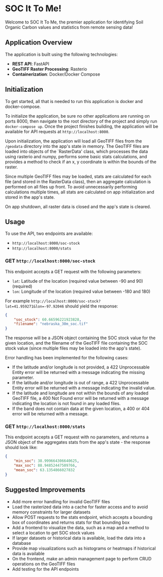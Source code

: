 # SOC It To Me!
Welcome to SOC It To Me, the premier application for identifying Soil Organic Carbon values and statistics 
from remote sensing data!


## Application Overview
The application is built using the following technologies:
- **REST API**: FastAPI
- **GeoTIFF Raster Processing**: Rasterio
- **Containerization**: Docker/Docker Compose


## Initialization
To get started, all that is needed to run this application is docker and docker-compose.

To initialize the application, be sure no other applications are running on ports 8000,
then navigate to the root directory of the project and simply run `docker-compose up`.
Once the project finishes building, the application will be available for API requests at `http://localhost:8000`.

Upon initialization, the application will load all GeoTIFF files from the `/geodata` directory into the app's state in memory.
The GeoTIFF files are loaded into objects of the `RasterData' class, which processes the data using rasterio and numpy, 
performs some basic stats calculations, and provides a method to check if an x, y coordinate is within the bounds of the raster.

Since multiple GeoTIFF files may be loaded, stats are calculated for each file (and stored in the RasterData class),
then an aggregate calculation is performed on all files up front. To avoid unnecessarily performing calculations multiple times, 
all stats are calculated on app initialization and stored in the app's state.

On app shutdown, all raster data is closed and the app's state is cleared.


## Usage
To use the API, two endpoints are available:
 - `http://localhost:8000/soc-stock`
 - `http://localhost:8000/stats`

### GET `http://localhost:8000/soc-stock`
This endpoint accepts a GET request with the following parameters:
- `lat`: Latitude of the location (required value between -90 and 90) (required)
- `lon`: Longitude of the location (required value between -180 and 180)

For example `http://localhost:8000/soc-stock?lat=41.959271&lon=-97.92046` should yield the response:
```json
{
	"soc_stock": 60.66596221923828,
	"filename": "nebraska_30m_soc.tif"
}
```

The response will be a JSON object containing the SOC stock value for the given location, and the filename of the GeoTIFF
file containing the SOC stock value (since multiple files may be loaded into the app's state).

Error handling has been implemented for the following cases:
- If the latitude and/or longitude is not provided, a 422 Unprocessable Entity error will be returned with a message indicating the missing parameter.
- If the latitude and/or longitude is out of range, a 422 Unprocessable Entity error will be returned with a message indicating the invalid value.
- If the latitude and longitude are not within the bounds of any loaded GeoTIFF file, a 400 Not Found error will be returned with a message indicating the location is not found in any loaded files.
- If the band does not contain data at the given location, a 400 or 404 error will be returned with a message.

### GET `http://localhost:8000/stats`
This endpoint accepts a GET request with no parameters, and returns a JSON object of the aggregates stats from the app's state -
the response should look like:

```json
{
    "min_soc": 38.999664306640625,
    "max_soc": 88.94852447509766,
    "mean_soc": 63.1354866027832
}
```

## Suggested Improvements
- Add more error handling for invalid GeoTIFF files
- Load the rasterized data into a cache for faster access and to avoid memory constraints for larger datasets
- Allow POST requests to the stats endpoint, which accepts a bounding box of coordinates and returns stats for that bounding box
- Add a frontend to visualize the data, such as a map and a method to select a location to get SOC stock values
- If larger datasets or historical data is available, load the data into a database
- Provide map visualizations such as histograms or heatmaps if historical data is available
- On the frontend, make an admin management page to perform CRUD operations on the GeoTIFF files
- Add testing for the API endpoints
